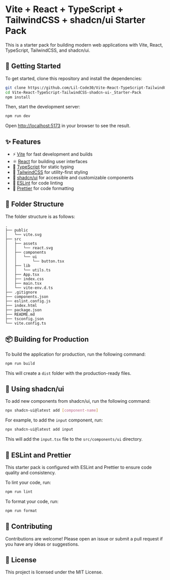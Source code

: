 # Vite + React + TypeScript + TailwindCSS + shadcn/ui Starter Pack

This is a starter pack for building modern web applications with Vite, React, TypeScript, TailwindCSS, and shadcn/ui.

## 🚀 Getting Started

To get started, clone this repository and install the dependencies:

```bash
git clone https://github.com/Lil-Code30/Vite-React-TypeScript-TailwindCSS-shadcn-ui-_Starter-Pack.git
cd Vite-React-TypeScript-TailwindCSS-shadcn-ui-_Starter-Pack
npm install
```

Then, start the development server:

```bash
npm run dev
```

Open [http://localhost:5173](http://localhost:5173) in your browser to see the result.

## ✨ Features

- ⚡️ [Vite](https://vitejs.dev/) for fast development and builds
- ⚛️ [React](https://reactjs.org/) for building user interfaces
- 🔵 [TypeScript](https://www.typescriptlang.org/) for static typing
- 💨 [TailwindCSS](https://tailwindcss.com/) for utility-first styling
- 🎨 [shadcn/ui](https://ui.shadcn.com/) for accessible and customizable components
- 📖 [ESLint](https://eslint.org/) for code linting
- 💅 [Prettier](https://prettier.io/) for code formatting

## 📁 Folder Structure

The folder structure is as follows:

```
.
├── public
│   └── vite.svg
├── src
│   ├── assets
│   │   └── react.svg
│   ├── components
│   │   └── ui
│   │       └── button.tsx
│   ├── lib
│   │   └── utils.ts
│   ├── App.tsx
│   ├── index.css
│   ├── main.tsx
│   └── vite-env.d.ts
├── .gitignore
├── components.json
├── eslint.config.js
├── index.html
├── package.json
├── README.md
├── tsconfig.json
└── vite.config.ts
```

## 📦 Building for Production

To build the application for production, run the following command:

```bash
npm run build
```

This will create a `dist` folder with the production-ready files.

## 🎨 Using shadcn/ui

To add new components from shadcn/ui, run the following command:

```bash
npx shadcn-ui@latest add [component-name]
```

For example, to add the `input` component, run:

```bash
npx shadcn-ui@latest add input
```

This will add the `input.tsx` file to the `src/components/ui` directory.

## 📖 ESLint and Prettier

This starter pack is configured with ESLint and Prettier to ensure code quality and consistency.

To lint your code, run:

```bash
npm run lint
```

To format your code, run:

```bash
npm run format
```

## 🙌 Contributing

Contributions are welcome! Please open an issue or submit a pull request if you have any ideas or suggestions.

## 📄 License

This project is licensed under the MIT License.
